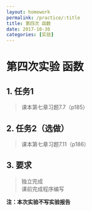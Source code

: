```yaml
---
layout: homework
permalink: /practice/:title
title: 第四次 函数
date: 2017-10-30
categories: [实验]
---
```


# 第四次实验  函数

## 1. 任务1
> 课本第七章习题7.7（p185）     

## 2. 任务2（选做）
> 课本第七章习题7.11（p186）     

## 3. 要求
> 独立完成    
> 课前完成程序编写    

__注：本次实验不写实验报告__
